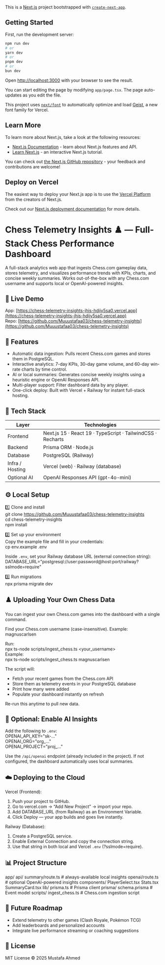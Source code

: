 This is a [Next.js](https://nextjs.org) project bootstrapped with [`create-next-app`](https://nextjs.org/docs/app/api-reference/cli/create-next-app).

## Getting Started

First, run the development server:

```bash
npm run dev
# or
yarn dev
# or
pnpm dev
# or
bun dev
```

Open [http://localhost:3000](http://localhost:3000) with your browser to see the result.

You can start editing the page by modifying `app/page.tsx`. The page auto-updates as you edit the file.

This project uses [`next/font`](https://nextjs.org/docs/app/building-your-application/optimizing/fonts) to automatically optimize and load [Geist](https://vercel.com/font), a new font family for Vercel.

## Learn More

To learn more about Next.js, take a look at the following resources:

- [Next.js Documentation](https://nextjs.org/docs) - learn about Next.js features and API.
- [Learn Next.js](https://nextjs.org/learn) - an interactive Next.js tutorial.

You can check out [the Next.js GitHub repository](https://github.com/vercel/next.js) - your feedback and contributions are welcome!

## Deploy on Vercel

The easiest way to deploy your Next.js app is to use the [Vercel Platform](https://vercel.com/new?utm_medium=default-template&filter=next.js&utm_source=create-next-app&utm_campaign=create-next-app-readme) from the creators of Next.js.

Check out our [Next.js deployment documentation](https://nextjs.org/docs/app/building-your-application/deploying) for more details.

# Chess Telemetry Insights ♟️ — Full-Stack Chess Performance Dashboard

A full-stack analytics web app that ingests Chess.com gameplay data, stores telemetry, and visualizes performance trends with KPIs, charts, and concise weekly summaries. Works out-of-the-box with any Chess.com username and supports local or OpenAI-powered insights.

## 🚀 Live Demo
App: [https://chess-telemetry-insights-jhis-hdijy5sa0.vercel.app](https://chess-telemetry-insights-jhis-hdijy5sa0.vercel.app)  
Repo: [https://github.com/Muuustafaa03/chess-telemetry-insights](https://github.com/Muuustafaa03/chess-telemetry-insights)

## 🧠 Features
- Automatic data ingestion: Pulls recent Chess.com games and stores them in PostgreSQL.  
- Interactive analytics: 7-day KPIs, 30-day game volume, and 60-day win-rate charts by time control.  
- AI or local summaries: Generates concise weekly insights using a heuristic engine or OpenAI Responses API.  
- Multi-player support: Filter dashboard data by any player.  
- One-click deploy: Built with Vercel + Railway for instant full-stack hosting.

## 🧱 Tech Stack
Layer | Technologies  
------|---------------  
Frontend | Next.js 15 · React 19 · TypeScript · TailwindCSS · Recharts  
Backend | Prisma ORM · Node.js  
Database | PostgreSQL (Railway)  
Infra / Hosting | Vercel (web) · Railway (database)  
Optional AI | OpenAI Responses API (gpt-4o-mini)

## ⚙️ Local Setup
1️⃣ Clone and install  
git clone https://github.com/Muuustafaa03/chess-telemetry-insights  
cd chess-telemetry-insights  
npm install  

2️⃣ Set up your environment  
Copy the example file and fill in your credentials:  
cp env.example .env  

Inside `.env`, set your Railway database URL (external connection string):  
DATABASE_URL="postgresql://user:password@host:port/railway?sslmode=require"  

3️⃣ Run migrations  
npx prisma migrate dev  

## ♟️ Uploading Your Own Chess Data
You can ingest your own Chess.com games into the dashboard with a single command.  

Find your Chess.com username (case-insensitive). Example: magnuscarlsen  

Run:  
npx ts-node scripts/ingest_chess.ts <your_username>  
Example:  
npx ts-node scripts/ingest_chess.ts magnuscarlsen  

The script will:  
- Fetch your recent games from the Chess.com API  
- Store them as telemetry events in your PostgreSQL database  
- Print how many were added  
- Populate your dashboard instantly on refresh  

Re-run this anytime to pull new data.

## 🔌 Optional: Enable AI Insights
Add the following to `.env`:  
OPENAI_API_KEY="sk-..."  
OPENAI_ORG="org_..."  
OPENAI_PROJECT="proj_..."  

Use the `/api/openai` endpoint (already included in the project). If not configured, the dashboard automatically uses local summaries.

## ☁️ Deploying to the Cloud
Vercel (Frontend):  
1. Push your project to GitHub.  
2. Go to vercel.com → “Add New Project” → import your repo.  
3. Add DATABASE_URL (from Railway) as an Environment Variable.  
4. Click Deploy — your app builds and goes live instantly.  

Railway (Database):  
1. Create a PostgreSQL service.  
2. Enable External Connection and copy the connection string.  
3. Use that string in both local and Vercel `.env` (?sslmode=require).  

## 📊 Project Structure

app/
  api/
    summary/route.ts    # always-available local insights
    openai/route.ts     # optional OpenAI-powered insights
components/
  PlayerSelect.tsx
  Stats.tsx
  SummaryCard.tsx
lib/
  prisma.ts             # Prisma client
prisma/
  schema.prisma         # Event model
scripts/
  ingest_chess.ts       # Chess.com ingestion script



## 🧭 Future Roadmap
- Extend telemetry to other games (Clash Royale, Pokémon TCG)  
- Add leaderboards and personalized accounts  
- Integrate live performance streaming or coaching suggestions  

## 📝 License
MIT License © 2025 Mustafa Ahmed







